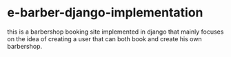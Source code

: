 # e-barber-django-implementation
this is a barbershop booking site implemented in django that mainly focuses on the idea of creating a user that can both book and create his own barbershop. 
